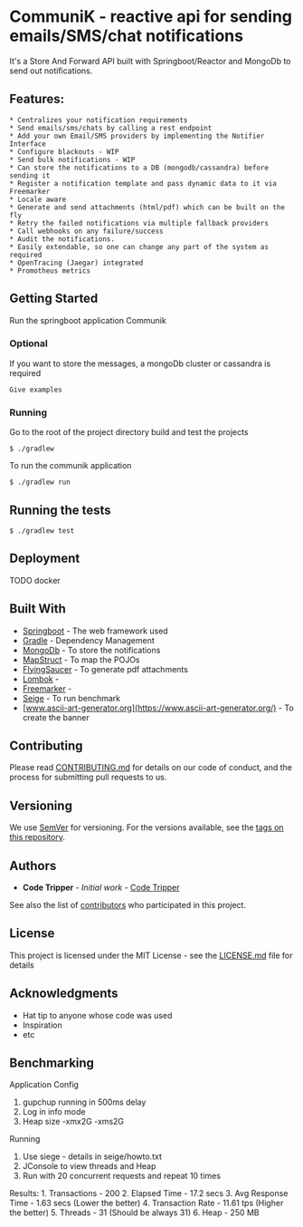 # CommuniK - reactive api for sending emails/SMS/chat notifications

It's a Store And Forward API built with Springboot/Reactor and MongoDb to send out notifications.

## Features: 
    
    * Centralizes your notification requirements
    * Send emails/sms/chats by calling a rest endpoint
    * Add your own Email/SMS providers by implementing the Notifier Interface
    * Configure blackouts - WIP
    * Send bulk notifications - WIP
    * Can store the notifications to a DB (mongodb/cassandra) before sending it
    * Register a notification template and pass dynamic data to it via Freemarker
    * Locale aware
    * Generate and send attachments (html/pdf) which can be built on the fly
    * Retry the failed notifications via multiple fallback providers
    * Call webhooks on any failure/success 
    * Audit the notifications.
    * Easily extendable, so one can change any part of the system as required
    * OpenTracing (Jaegar) integrated
    * Promotheus metrics

## Getting Started

Run the springboot application Communik

### Optional

If you want to store the messages, a mongoDb cluster or cassandra is required

```
Give examples
```

### Running

Go to the root of the project directory build and test the projects 

```
$ ./gradlew 
```

To run the communik application

```
$ ./gradlew run
```


## Running the tests

```
$ ./gradlew test
```


## Deployment

TODO docker

## Built With

* [Springboot](http://www.dropwizard.io/1.0.2/docs/) - The web framework used
* [Gradle](https://maven.apache.org/) - Dependency Management
* [MongoDb](https://rometools.github.io/rome/) - To store the notifications
* [MapStruct](https://rometools.github.io/rome/) - To map the POJOs
* [FlyingSaucer](https://rometools.github.io/rome/) - To generate pdf attachments
* [Lombok](https://rometools.github.io/rome/) -
* [Freemarker](https://rometools.github.io/rome/) -
* [Seige](https://rometools.github.io/rome/) - To run benchmark
* [www.ascii-art-generator.org](https://www.ascii-art-generator.org/) - To create the banner



## Contributing

Please read [CONTRIBUTING.md](https://gist.github.com/PurpleBooth/b24679402957c63ec426) for details on our code of conduct, and the process for submitting pull requests to us.

## Versioning

We use [SemVer](http://semver.org/) for versioning. For the versions available, see the [tags on this repository](https://github.com/your/project/tags).

## Authors

* **Code Tripper** - *Initial work* - [Code Tripper](https://github.com/CodeTripper)

See also the list of [contributors](https://github.com/your/project/contributors) who participated in this project.

## License

This project is licensed under the MIT License - see the [LICENSE.md](LICENSE.md) file for details

## Acknowledgments

* Hat tip to anyone whose code was used
* Inspiration
* etc


## Benchmarking

Application Config
1. gupchup running in 500ms delay
2. Log in info mode
3. Heap size -xmx2G -xms2G

Running
1. Use siege - details in seige/howto.txt
2. JConsole to view threads and Heap
3. Run with 20 concurrent requests and repeat 10 times


Results:
    1. Transactions - 200
    2. Elapsed Time - 17.2 secs
    3. Avg Response Time - 1.63 secs  (Lower the better)
    4. Transaction Rate - 11.61 tps (Higher the better)
    5. Threads - 31 (Should be always 31)
    6. Heap - 250 MB
